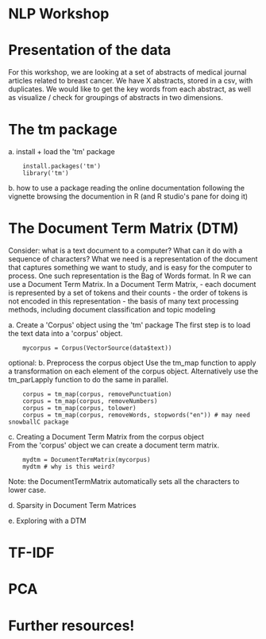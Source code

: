 NLP Workshop
===

Presentation of the data
==

For this workshop, we are looking at a set of abstracts of medical journal articles related to breast cancer.
We have X abstracts, stored in a csv, with duplicates. 
We would like to get the key words from each abstract, as well as visualize / check for groupings of abstracts in two dimensions.

The tm package
==

a. install + load the 'tm' package
```
    install.packages('tm')
    library('tm')
```
b. how to use a package
    reading the online documentation
    following the vignette
    browsing the documention in R (and R studio's pane for doing it)
   
The Document Term Matrix (DTM)
==

Consider: what is a text document to a computer?
What can it do with a sequence of characters?
What we need is a representation of the document that captures something we want to study, and is easy for the computer to process.
One such representation is the Bag of Words format. 
In R we can use a Document Term Matrix.
In a Document Term Matrix,
    - each document is represented by a set of tokens and their counts
    - the order of tokens is not encoded in this representation
    - the basis of many text processing methods, including document classification and topic modeling

a.  Create a 'Corpus' object using the 'tm' package
The first step is to load the text data into a 'corpus' object.
```
    mycorpus = Corpus(VectorSource(data$text))
```

optional:
b.  Preprocess the corpus object
Use the tm_map function to apply a transformation on each element of the corpus object.
Alternatively use the tm_parLapply function to do the same in parallel.
```
    corpus = tm_map(corpus, removePunctuation)
    corpus = tm_map(corpus, removeNumbers)
    corpus = tm_map(corpus, tolower)
    corpus = tm_map(corpus, removeWords, stopwords("en")) # may need snowballC package
```
c. Creating a Document Term Matrix from the corpus object    
From the 'corpus' object we can create a document term matrix.
```
    mydtm = DocumentTermMatrix(mycorpus)
    mydtm # why is this weird?
```
Note: the DocumentTermMatrix automatically sets all the characters to lower case.

d. Sparsity in Document Term Matrices

e. Exploring with a DTM

    

TF-IDF
== 

PCA
==

Further resources!
==
